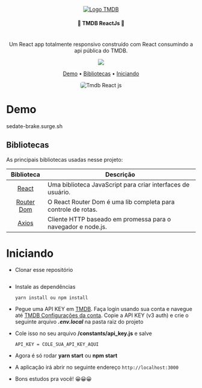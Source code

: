 <p  align="center">
<a href="https://tmdb-movies.netlify.app/">
		<img  src="https://upload.wikimedia.org/wikipedia/commons/6/6e/Tmdb-312x276-logo.png"  alt="Logo TMDB"  title="Logo TMDB" />
	</a>
</p>

<h4 align="center"> 🌟 TMDB ReactJs 🌟 </h4>

#

<p align="center">
  Um React app totalmente responsivo construído com React consumindo a api pública do TMDB.
</p>

<p align="center">
    <a href="https://github.com/matheusmhq/tmdb-react-js/blob/main/LICENSE" alt="license">
        <img src="https://img.shields.io/github/license/matheusmhq/tmdb-react-js?style=plastic" />
    </a>
</p>

<p align="center">
  <a href="#demo">Demo</a> •
  <a href="#bibliotecas">Bibliotecas</a> •
  <a href="#iniciando">Iniciando</a>   
</p>

<p align="center">
    <img style="border-radius: 5px" src="src/assets/img/demo.gif" alt="Tmdb React js">
</p>

# Demo
sedate-brake.surge.sh

## Bibliotecas

As principais bibliotecas usadas nesse projeto:

| Biblioteca             | Descrição   |
| :-------------:|--------------|
| [React](http://facebook.github.io/react/index.html) | Uma biblioteca JavaScript para criar interfaces de usuário. |
| [Router Dom](https://reactrouter.com/) | O React Router Dom é uma lib completa para controle de rotas. |
| [Axios](https://github.com/axios/axios) | Cliente HTTP baseado em promessa para o navegador e node.js. |




# Iniciando

- Clonar esse repositório

  ```

- Instale as dependências

  ```
  yarn install ou npm install
  ```

- Pegue uma API KEY em [TMDB](https://www.themoviedb.org). Faça login usando sua conta e navegue até [TMDB Configurações da conta](https://www.themoviedb.org/settings/api). Copie a API KEY (v3 auth) e crie o seguinte arquivo **_.env.local_** na pasta raiz do projeto

- Cole isso no seu arquivo **/constants/api_key.js** e salve

  ```
  API_KEY = COLE_SUA_API_KEY_AQUI
  ```

- Agora é só rodar **yarn start** ou **npm start**

- A aplicação irá abrir no seguinte endereço `http://localhost:3000`

- Bons estudos pra você! 😀😀😀
